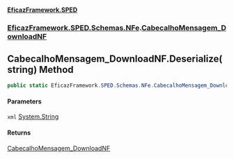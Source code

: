 #### [EficazFramework.SPED](EficazFrameworkSPED.md 'EficazFramework SPED')
### [EficazFramework.SPED.Schemas.NFe](EficazFramework.SPED.Schemas.NFe.md 'EficazFramework.SPED.Schemas.NFe').[CabecalhoMensagem_DownloadNF](EficazFramework.SPED.Schemas.NFe/CabecalhoMensagem_DownloadNF.md 'EficazFramework.SPED.Schemas.NFe.CabecalhoMensagem_DownloadNF')

## CabecalhoMensagem_DownloadNF.Deserialize(string) Method

```csharp
public static EficazFramework.SPED.Schemas.NFe.CabecalhoMensagem_DownloadNF Deserialize(string xml);
```
#### Parameters

<a name='EficazFramework.SPED.Schemas.NFe.CabecalhoMensagem_DownloadNF.Deserialize(string).xml'></a>

`xml` [System.String](https://docs.microsoft.com/en-us/dotnet/api/System.String 'System.String')

#### Returns
[CabecalhoMensagem_DownloadNF](EficazFramework.SPED.Schemas.NFe/CabecalhoMensagem_DownloadNF.md 'EficazFramework.SPED.Schemas.NFe.CabecalhoMensagem_DownloadNF')